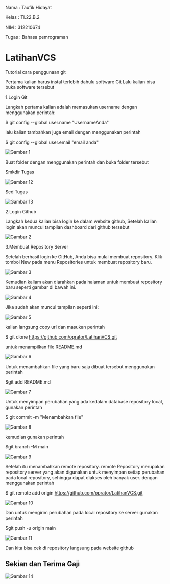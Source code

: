Nama    : Taufik Hidayat

Kelas   : TI.22.B.2

NIM     : 312210674

Tugas   : Bahasa pemrograman



# LatihanVCS
Tutorial cara penggunaan git

Pertama kalian harus instal terlebih dahulu software Git Lalu kalian bisa buka software tersebut

1.Login Git

Langkah pertama kalian adalah memasukan username dengan menggunakan perintah:

$ git config --global user.name "UsernameAnda"

lalu kalian tambahkan juga email dengan menggunakan perintah

$ git config --global user.email "email anda"

![Gambar 1](screenshot/1.png)

Buat folder dengan menggunakan perintah dan buka folder tersebut

$mkdir Tugas

![Gambar 12](screenshot/12.png)

$cd Tugas

![Gambar 13](screenshot/13.png)


2.Login Github

Langkah kedua kalian bisa login ke dalam website github, Setelah kalian login akan muncul tampilan dashboard dari github tersebut

![Gambar 2](screenshot/2.png)

3.Membuat Repository Server

Setelah berhasil login ke GitHub, Anda bisa mulai membuat repository. Klik tombol New pada menu Repositories untuk membuat repository baru.

![Gambar 3](screenshot/3.png)

Kemudian kaliam akan diarahkan pada halaman untuk membuat repository baru seperti gambar di bawah ini.

![Gambar 4](screenshot/4.png)

Jika sudah akan muncul tampilan seperti ini:

![Gambar 5](screenshot/5.png)

kalian langsung copy url dan masukan perintah

$ git clone https://github.com/oprator/LatihanVCS.git

untuk menampilkan file README.md 

![Gambar 6](screenshot/6.png)

Untuk menambahkan file yang baru saja dibuat tersebut menggunakan perintah

$git add README.md

![Gambar 7](screenshot/7.png)

Untuk menyimpan perubahan yang ada kedalam database repository local, gunakan perintah

$ git commit -m "Menambahkan file"

![Gambar 8](screenshot/8.png)

kemudian gunakan perintah

$git branch -M main

![Gambar 9](screenshot/9.png)

Setelah itu menambahkan remote repository. remote Repository merupakan repository server yang akan digunakan untuk menyimpan setiap perubahan pada local repository, sehingga dapat diakses oleh banyak user. dengan menggunakan perintah

$ git remote add origin https://github.com/oprator/LatihanVCS.git

![Gambar 10](screenshot/10.png)

Dan untuk mengirim perubahan pada local repository ke server gunakan perintah

$git push -u origin main

![Gambar 11](screenshot/11.png)

Dan kita bisa cek di repository langsung pada website github


## Sekian dan Terima Gaji
![Gambar 14](screenshot/14.png)
